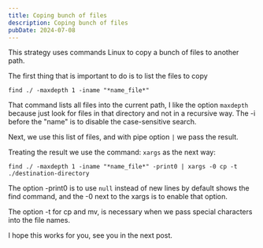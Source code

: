 ```yaml
---
title: Coping bunch of files
description: Coping bunch of files
pubDate: 2024-07-08
---
```


This strategy uses commands Linux to copy a bunch of files to another path.

The first thing that is important to do is to list the files to copy

	find ./ -maxdepth 1 -iname "*name_file*"

That command lists all files into the current path, I like the option `maxdepth`
because just look for files in that directory and not in a recursive way.
The -i before the "name" is to disable the case-sensitive search.

Next, we use this list of files, and with pipe option `|` we pass the result.

Treating the result we use the command: `xargs` as the next way:

	find ./ -maxdepth 1 -iname "*name_file*" -print0 | xargs -0 cp -t ./destination-directory

The option -print0 is to use `null` instead of new lines by default shows the
find command, and the -0 next to the xargs is to enable that option.

The option -t for cp and mv, is necessary when we pass special characters into the file names.

I hope this works for you, see you in the next post.

